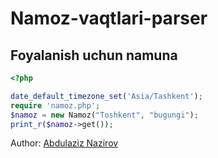 # Namoz-vaqtlari-parser

## Foyalanish uchun namuna
```php
<?php

date_default_timezone_set('Asia/Tashkent');
require 'namoz.php';
$namoz = new Namoz("Toshkent", "bugungi");
print_r($namoz->get());
```
Author: [Abdulaziz Nazirov](https://github.com/Nazirov-Dev)
